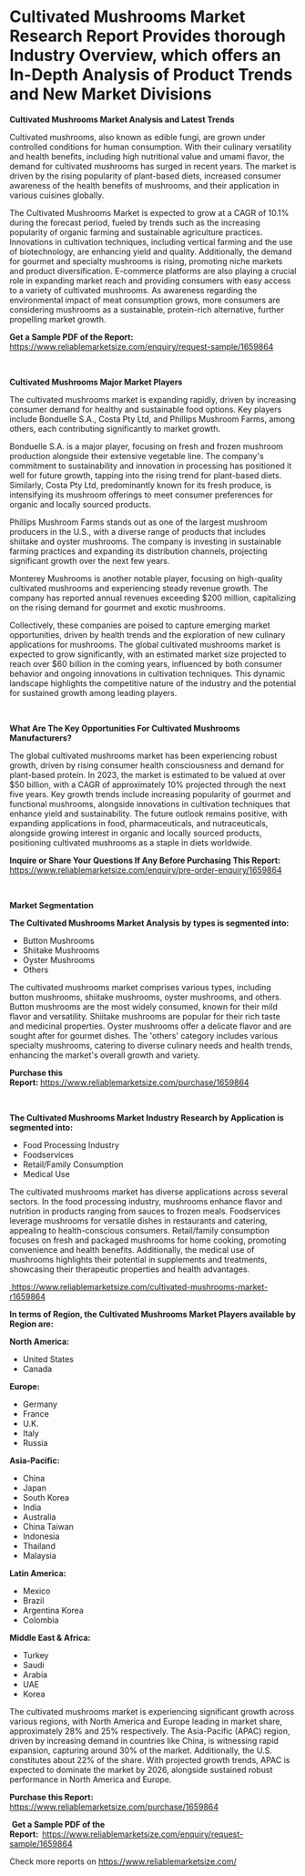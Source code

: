 <p><h1>Cultivated Mushrooms Market Research Report Provides thorough Industry Overview, which offers an In-Depth Analysis of Product Trends and New Market Divisions</h1></p><p><strong>Cultivated Mushrooms Market Analysis and Latest Trends</strong></p>
<p><p>Cultivated mushrooms, also known as edible fungi, are grown under controlled conditions for human consumption. With their culinary versatility and health benefits, including high nutritional value and umami flavor, the demand for cultivated mushrooms has surged in recent years. The market is driven by the rising popularity of plant-based diets, increased consumer awareness of the health benefits of mushrooms, and their application in various cuisines globally.</p><p>The Cultivated Mushrooms Market is expected to grow at a CAGR of 10.1% during the forecast period, fueled by trends such as the increasing popularity of organic farming and sustainable agriculture practices. Innovations in cultivation techniques, including vertical farming and the use of biotechnology, are enhancing yield and quality. Additionally, the demand for gourmet and specialty mushrooms is rising, promoting niche markets and product diversification. E-commerce platforms are also playing a crucial role in expanding market reach and providing consumers with easy access to a variety of cultivated mushrooms. As awareness regarding the environmental impact of meat consumption grows, more consumers are considering mushrooms as a sustainable, protein-rich alternative, further propelling market growth.</p></p>
<p><strong>Get a Sample PDF of the Report:&nbsp;</strong> <a href="https://www.reliablemarketsize.com/enquiry/request-sample/1659864?utm_campaign=1998&utm_medium=2&utm_source=Github&utm_content=ia&utm_term=14022025&utm_id=cultivated-mushrooms">https://www.reliablemarketsize.com/enquiry/request-sample/1659864</a></p>
<p>&nbsp;</p>
<p><strong>Cultivated Mushrooms Major Market Players</strong></p>
<p><p>The cultivated mushrooms market is expanding rapidly, driven by increasing consumer demand for healthy and sustainable food options. Key players include Bonduelle S.A., Costa Pty Ltd, and Phillips Mushroom Farms, among others, each contributing significantly to market growth.</p><p>Bonduelle S.A. is a major player, focusing on fresh and frozen mushroom production alongside their extensive vegetable line. The company's commitment to sustainability and innovation in processing has positioned it well for future growth, tapping into the rising trend for plant-based diets. Similarly, Costa Pty Ltd, predominantly known for its fresh produce, is intensifying its mushroom offerings to meet consumer preferences for organic and locally sourced products.</p><p>Phillips Mushroom Farms stands out as one of the largest mushroom producers in the U.S., with a diverse range of products that includes shiitake and oyster mushrooms. The company is investing in sustainable farming practices and expanding its distribution channels, projecting significant growth over the next few years.</p><p>Monterey Mushrooms is another notable player, focusing on high-quality cultivated mushrooms and experiencing steady revenue growth. The company has reported annual revenues exceeding $200 million, capitalizing on the rising demand for gourmet and exotic mushrooms.</p><p>Collectively, these companies are poised to capture emerging market opportunities, driven by health trends and the exploration of new culinary applications for mushrooms. The global cultivated mushrooms market is expected to grow significantly, with an estimated market size projected to reach over $60 billion in the coming years, influenced by both consumer behavior and ongoing innovations in cultivation techniques. This dynamic landscape highlights the competitive nature of the industry and the potential for sustained growth among leading players.</p></p>
<p>&nbsp;</p>
<p><strong>What Are The Key Opportunities For Cultivated Mushrooms Manufacturers?</strong></p>
<p><p>The global cultivated mushrooms market has been experiencing robust growth, driven by rising consumer health consciousness and demand for plant-based protein. In 2023, the market is estimated to be valued at over $50 billion, with a CAGR of approximately 10% projected through the next five years. Key growth trends include increasing popularity of gourmet and functional mushrooms, alongside innovations in cultivation techniques that enhance yield and sustainability. The future outlook remains positive, with expanding applications in food, pharmaceuticals, and nutraceuticals, alongside growing interest in organic and locally sourced products, positioning cultivated mushrooms as a staple in diets worldwide.</p></p>
<p><strong>Inquire or Share Your Questions If Any Before Purchasing This Report:</strong> <a href="https://www.reliablemarketsize.com/enquiry/pre-order-enquiry/1659864?utm_campaign=1998&utm_medium=2&utm_source=Github&utm_content=ia&utm_term=14022025&utm_id=cultivated-mushrooms">https://www.reliablemarketsize.com/enquiry/pre-order-enquiry/1659864</a></p>
<p>&nbsp;</p>
<p><strong>Market Segmentation</strong></p>
<p><strong>The Cultivated Mushrooms Market Analysis by types is segmented into:</strong></p>
<p><ul><li>Button Mushrooms</li><li>Shiitake Mushrooms</li><li>Oyster Mushrooms</li><li>Others</li></ul></p>
<p><p>The cultivated mushrooms market comprises various types, including button mushrooms, shiitake mushrooms, oyster mushrooms, and others. Button mushrooms are the most widely consumed, known for their mild flavor and versatility. Shiitake mushrooms are popular for their rich taste and medicinal properties. Oyster mushrooms offer a delicate flavor and are sought after for gourmet dishes. The 'others' category includes various specialty mushrooms, catering to diverse culinary needs and health trends, enhancing the market's overall growth and variety.</p></p>
<p><strong>Purchase this Report:&nbsp;</strong><a href="https://www.reliablemarketsize.com/purchase/1659864?utm_campaign=1998&utm_medium=2&utm_source=Github&utm_content=ia&utm_term=14022025&utm_id=cultivated-mushrooms">https://www.reliablemarketsize.com/purchase/1659864</a></p>
<p>&nbsp;</p>
<p><strong>The Cultivated Mushrooms Market Industry Research by Application is segmented into:</strong></p>
<p><ul><li>Food Processing Industry</li><li>Foodservices</li><li>Retail/Family Consumption</li><li>Medical Use</li></ul></p>
<p><p>The cultivated mushrooms market has diverse applications across several sectors. In the food processing industry, mushrooms enhance flavor and nutrition in products ranging from sauces to frozen meals. Foodservices leverage mushrooms for versatile dishes in restaurants and catering, appealing to health-conscious consumers. Retail/family consumption focuses on fresh and packaged mushrooms for home cooking, promoting convenience and health benefits. Additionally, the medical use of mushrooms highlights their potential in supplements and treatments, showcasing their therapeutic properties and health advantages.</p></p>
<p><a href="https://www.reliablemarketsize.com/cultivated-mushrooms-market-r1659864?utm_campaign=1998&utm_medium=2&utm_source=Github&utm_content=ia&utm_term=14022025&utm_id=cultivated-mushrooms">&nbsp;https://www.reliablemarketsize.com/cultivated-mushrooms-market-r1659864</a></p>
<p><strong>In terms of Region, the Cultivated Mushrooms Market Players available by Region are:</strong></p>
<p>
    <p> <strong> North America: </strong>
        <ul>
            <li>United States</li>
            <li>Canada</li>
        </ul>
        </p> 
    <p> <strong> Europe: </strong>
        <ul>
            <li>Germany</li>
            <li>France</li>
            <li>U.K.</li>
            <li>Italy</li>
            <li>Russia</li>
        </ul>
        </p> 
    <p> <strong> Asia-Pacific: </strong>
        <ul>
            <li>China</li>
            <li>Japan</li>
            <li>South Korea</li>
            <li>India</li>
            <li>Australia</li>
            <li>China Taiwan</li>
            <li>Indonesia</li>
            <li>Thailand</li>
            <li>Malaysia</li>
        </ul>
        </p> 
    <p> <strong> Latin America: </strong>
        <ul>
            <li>Mexico</li>
            <li>Brazil</li>
            <li>Argentina Korea</li>
            <li>Colombia</li>
        </ul>
        </p> 
    <p> <strong> Middle East & Africa: </strong>
        <ul>
            <li>Turkey</li>
            <li>Saudi</li>
            <li>Arabia</li>
            <li>UAE</li>
            <li>Korea</li>
        </ul>
    </p>
    </p>
<p><p>The cultivated mushrooms market is experiencing significant growth across various regions, with North America and Europe leading in market share, approximately 28% and 25% respectively. The Asia-Pacific (APAC) region, driven by increasing demand in countries like China, is witnessing rapid expansion, capturing around 30% of the market. Additionally, the U.S. constitutes about 22% of the share. With projected growth trends, APAC is expected to dominate the market by 2026, alongside sustained robust performance in North America and Europe.</p></p>
<p><strong>Purchase this Report: </strong><a href="https://www.reliablemarketsize.com/purchase/1659864?utm_campaign=1998&utm_medium=2&utm_source=Github&utm_content=ia&utm_term=14022025&utm_id=cultivated-mushrooms">https://www.reliablemarketsize.com/purchase/1659864</a></p>
<p>&nbsp;<strong>Get a Sample PDF of the Report:&nbsp;&nbsp;</strong><a href="https://www.reliablemarketsize.com/enquiry/request-sample/1659864?utm_campaign=1998&utm_medium=2&utm_source=Github&utm_content=ia&utm_term=14022025&utm_id=cultivated-mushrooms">https://www.reliablemarketsize.com/enquiry/request-sample/1659864</a></p>
<p><strong></strong></p>
<p>Check more reports on <a href="https://www.reliablemarketsize.com/?utm_campaign=1998&utm_medium=2&utm_source=Github&utm_content=ia&utm_term=14022025&utm_id=cultivated-mushrooms">https://www.reliablemarketsize.com/</a></p>